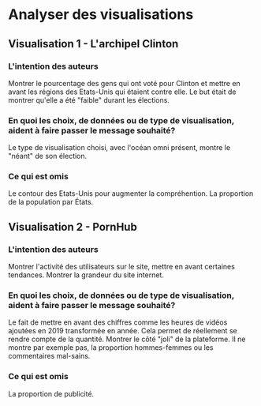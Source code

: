 # Analyser des visualisations
## Visualisation 1 - L'archipel Clinton

### L'intention des auteurs
Montrer le pourcentage des gens qui ont voté pour Clinton et mettre en avant les régions des Etats-Unis qui étaient contre elle.
Le but était de montrer qu'elle a été "faible" durant les élections.
### En quoi les choix, de données ou de type de visualisation, aident à faire passer le message souhaité?
Le type de visualisation choisi, avec l'océan omni présent, montre le "néant" de son élection. 
### Ce qui est omis
Le contour des Etats-Unis pour augmenter la compréhention.
La proportion de la population par États.

## Visualisation 2 - PornHub

### L'intention des auteurs
Montrer l'activité des utilisateurs sur le site, mettre en avant certaines tendances. 
Montrer la grandeur du site internet.
### En quoi les choix, de données ou de type de visualisation, aident à faire passer le message souhaité?
Le fait de mettre en avant des chiffres comme les heures de vidéos ajoutées en 2019 transformée en année. Cela permet de réellement se rendre compte de la quantité.
Montrer le côté "joli" de la plateforme. Il ne montre par exemple pas, la proportion hommes-femmes ou les commentaires mal-sains.
### Ce qui est omis
La proportion de publicité.
